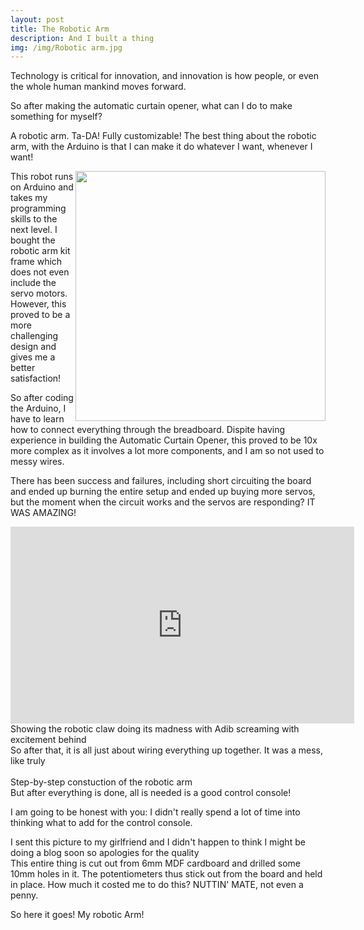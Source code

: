 ```yaml
---
layout: post
title: The Robotic Arm
description: And I built a thing
img: /img/Robotic arm.jpg
---
```

Technology is critical for innovation, and innovation is how people, or even the whole human mankind moves forward.  

So after making the automatic curtain opener, what can I do to make something for myself?

A robotic arm. Ta-DA! Fully customizable! The best thing about the robotic arm, with the Arduino is that I can make it do whatever I want, whenever I want!
<div class="img row">
<img src="{{ site.baseurl }}/img/Robotic arm.jpg" style="float:right;width:400px;height:400px;" alt="" title="Robotic arm">
</div>
This robot runs on Arduino and takes my programming skills to the next level. I bought the robotic arm kit frame which does not even include the servo motors. However, this proved to be a more challenging design and gives me a better satisfaction!

So after coding the Arduino, I have to learn how to connect everything through the breadboard. Dispite having experience in building the Automatic Curtain Opener, this proved to be 10x more complex as it involves a lot more components, and I am so not used to messy wires.

There has been success and failures, including short circuiting the board and ended up burning the entire setup and ended up buying more servos, but the moment when the circuit works and the servos are responding? IT WAS AMAZING!
<div class="img row">
<iframe width="550" height="315" src="https://www.youtube.com/embed/MU18B2-_OsE" frameborder="0" allowfullscreen></iframe>
</div>
<div class="col three caption">
	Showing the robotic claw doing its madness with Adib screaming with excitement behind
</div>
So after that, it is all just about wiring everything up together. It was a mess, like truly

<div class="img_row">
	<img class="col one" src="{{ site.baseurl }}/img/arm1.jpg" alt="" title="Robotic arm"/>
	<img class="col one" src="{{ site.baseurl }}/img/arm2.jpg" alt="" title="Robotic arm"/>
	<img class="col one" src="{{ site.baseurl }}/img/arm3.jpg" alt="" title="Robotic arm"/>
</div>
<div class="col three caption">
	Step-by-step constuction of the robotic arm
</div>
But after everything is done, all is needed is a good control console!

I am going to be honest with you: I didn't really spend a lot of time into thinking what to add for the control console. 
<div class="img_row">
	<img class="col three" src="{{ site.baseurl }}/img/mdf control.jpg" alt="" title="The Control Console"/>
</div>
<div class="col three caption">
	I sent this picture to my girlfriend and I didn't happen to think I might be doing a blog soon so apologies for the quality
</div>
This entire thing is cut out from 6mm MDF cardboard and drilled some 10mm holes in it. The potentiometers thus stick out from the board and held in place. How much it costed me to do this? NUTTIN' MATE, not even a penny.

So here it goes! My robotic Arm!
